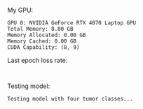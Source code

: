 My GPU:
```
GPU 0: NVIDIA GeForce RTX 4070 Laptop GPU
Total Memory: 8.00 GB
Memory Allocated: 0.00 GB
Memory Cached: 0.00 GB
CUDA Capability: (8, 9)
```

Last epoch loss rate:
```


```

Testing model:
```
Testing model with four tumor classes...


```